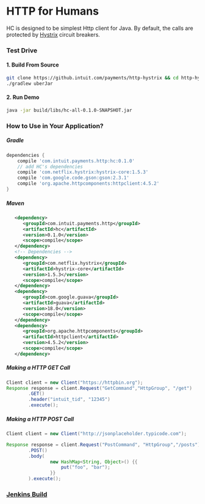 # HTTP for Humans

HC is designed to be simplest Http client for Java. By default, the calls are protected by [Hystrix](https://github.com/Netflix/Hystrix/wiki) circuit breakers.


### Test Drive

#### 1. Build From Source

```sh
git clone https://github.intuit.com/payments/http-hystrix && cd http-hystrix
./gradlew uberJar
```

#### 2. Run Demo

```sh
java -jar build/libs/hc-all-0.1.0-SNAPSHOT.jar
```


### How to Use in Your Application?

##### Gradle
```groovy
dependencies {
    compile 'com.intuit.payments.http:hc:0.1.0'
    // add HC's dependencies
    compile 'com.netflix.hystrix:hystrix-core:1.5.3'
    compile 'com.google.code.gson:gson:2.3.1'
    compile 'org.apache.httpcomponents:httpclient:4.5.2'
}
```

##### Maven
```xml
   <dependency>
      <groupId>com.intuit.payments.http</groupId>
      <artifactId>hc</artifactId>
      <version>0.1.0</version>
      <scope>compile</scope>
   </dependency>
   <!-- Dependencies -->
   <dependency>
      <groupId>com.netflix.hystrix</groupId>
      <artifactId>hystrix-core</artifactId>
      <version>1.5.3</version>
      <scope>compile</scope>
   </dependency>
   <dependency>
      <groupId>com.google.guava</groupId>
      <artifactId>guava</artifactId>
      <version>18.0</version>
      <scope>compile</scope>
   </dependency>
   <dependency>
      <groupId>org.apache.httpcomponents</groupId>
      <artifactId>httpclient</artifactId>
      <version>4.5.2</version>
      <scope>compile</scope>
   </dependency>
```

##### Making a HTTP GET Call

```java
Client client = new Client("https://httpbin.org");
Response response = client.Request("GetCommand","HttpGroup", "/get")
        .GET()
        .header("intuit_tid", "12345")
        .execute();

```


##### Making a HTTP POST Call

```java
Client client = new Client("http://jsonplaceholder.typicode.com");

Response response = client.Request("PostCommand", "HttpGroup","/posts")
        .POST()
        .body(
                new HashMap<String, Object>() {{
                    put("foo", "bar");
                }}
        ).execute();

```


### [Jenkins Build](https://qbmsjenkins.payments.intuit.net/job/http-hystrix-commit/) 
